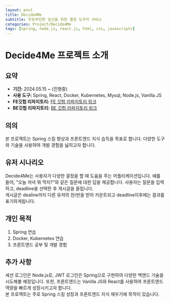 ```yaml
---
layout: post
title: Decide4Me
subtitle: 우유부단한 당신을 위한 결정 도우미 서비스
categories: Project/Decide4Me
tags: [spring, node.js, react.js, html, css, javascripts]
---
```


# Decide4Me 프로젝트 소개

## 요약
- **기간:** 2024.05.15 ~ (진행중)
- **사용 도구:** Spring, React, Docker, Kubernetes, Mysql, Node.js, Vanilla JS 
- **FE깃헙 리파지토리:** [FE 깃헙 리파지토리 링크](https://github.com/사용자명/리포지토리)
- **BE깃헙 리파지토리:** [BE 깃헙 리파지토리 링크](https://github.com/사용자명/리포지토리)

## 의의
본 프로젝트는 Spring 스킬 향상과 프론트엔드 지식 습득을 목표로 합니다. 다양한 도구와 기술을 사용하여 개발 경험을 넓히고자 합니다.

## 유저 시나리오
Decide4Me는 사용자가 다양한 결정을 할 때 도움을 주는 어플리케이션입니다. 예를 들어, "오늘 저녁 뭐 먹지?"와 같은 질문에 대한 답을 제공합니다. 사용자는 질문을 입력하고, deadline을 선택한 후 게시글을 올립니다.   
게시글은 dealine까지 다른 유저의 찬/반을 받아 카운트되고 deadline이후에는 결과를 표기하게됩니다.

## 개인 목적
1. Spring 연습
2. Docker, Kubernetes 연습
3. 프론트엔드 공부 및 개발 경험
   

## 추가 사항
세션 로그인은 Node.js로, JWT 로그인은 Spring으로 구현하여 다양한 백엔드 기술을 시도해볼 예정입니다. 또한, 프론트엔드는 Vanilla JS와 React를 사용하여 프론트엔드 역량을 빠르게 성장시키고자 합니다.   
본 프로젝트는 주로 Spring 스킬 성장과 프론트엔드 지식 채우기에 목적이 있습니다.
